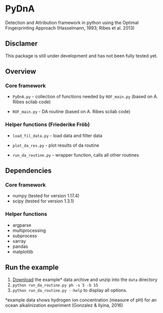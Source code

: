 # PyDnA
Detection and Attribution framework in python using the Optimal Fingerprinting Approach (Hasselmann, 1993; Ribes et al. 2013)

## Disclamer
This package is still under development and has not been fully tested yet.

## Overview
### Core framework
- `PyDnA.py` - collection of functions needed by `ROF_main.py` (based on A. Ribes scilab code)

- `ROF_main.py` - DA routine (based on A. Ribes scilab code)

### Helper functions (Friederike Fröb)
- `load_fil_data.py` - load data and filter data

- `plot_da_res.py` - plot results of da routine

- `run_da_routine.py` - wrapper function, calls all other routines

## Dependencies
### Core framework
- numpy (tested for version 1.17.4)
- scipy (tested for version 1.3.1)

### Helper functions
- argparse
- multiprocessing
- subprocess
- xarray
- pandas
- matplotlib

## Run the example
1. [Download](https://owncloud.gwdg.de/index.php/s/jM9VRTqVlbdKNbY) the example* data archive and unzip into the `data` directory
2. `python run_da_routine.py ph -s 5 -b 15`
3. `python run_da_routine.py --help` to display all options.


*example data shows hydrogen ion concentration (measure of pH) for an ocean alkalinization experiment (Gonzalez & Ilyina, 2016)
